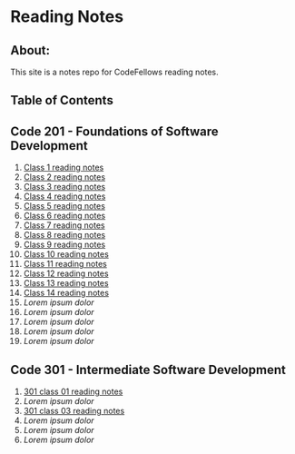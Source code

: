 # Reading Notes

## About:

This site is a notes repo for CodeFellows reading notes.

## Table of Contents

## Code 201 - Foundations of Software Development

1. [Class 1 reading notes](class-01.md)
2. [Class 2 reading notes](class-02.md)
3. [Class 3 reading notes](class-03.md)
4. [Class 4 reading notes](class-04.md)
5. [Class 5 reading notes](class-05.md)
6. [Class 6 reading notes](class-06.md)
7. [Class 7 reading notes](class-07.md)
8. [Class 8 reading notes](class-08.md)
9. [Class 9 reading notes](class-09.md)
10. [Class 10 reading notes](class-10.md)
11. [Class 11 reading notes](class-11.md)
12. [Class 12 reading notes](class-12.md)
13. [Class 13 reading notes](class-13.md)
14. [Class 14 reading notes](class-14.md)
15. _Lorem ipsum dolor_
16. _Lorem ipsum dolor_
17. _Lorem ipsum dolor_
18. _Lorem ipsum dolor_
19. _Lorem ipsum dolor_

## Code 301 - Intermediate Software Development

1. [301 class 01 reading notes](301-01.md)
2. _Lorem ipsum dolor_
3. [301 class 03 reading notes](301-03.md)
4. _Lorem ipsum dolor_
5. _Lorem ipsum dolor_
6. _Lorem ipsum dolor_
